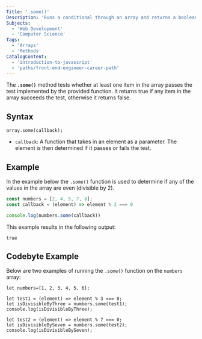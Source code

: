 ```yaml
---
Title: '.some()'
Description: 'Runs a conditional through an array and returns a boolean if any value fulfills the conditional.'
Subjects:
  - 'Web Development'
  - 'Computer Science'
Tags:
  - 'Arrays'
  - 'Methods'
CatalogContent:
  - 'introduction-to-javascript'
  - 'paths/front-end-engineer-career-path'
---
```


The **`.some()`** method tests whether at least one item in the array passes the test implemented by the provided function. It returns true if any item in the array succeeds the test, otherwise it returns false.

## Syntax

```pseudo
array.some(callback);
```

- `callback`: A function that takes in an element as a parameter. The element is then determined if it passes or fails the test.

## Example

In the example below the `.some()` function is used to determine if any of the values in the array are even (divisible by 2).

```js
const numbers = [2, 4, 5, 7, 8];
const callback = (element) => element % 2 === 0

console.log(numbers.some(callback))
```

This example results in the following output:

```shell
true
```

## Codebyte Example

Below are two examples of running the `.some()` function on the `numbers` array:

```codebyte/js
let numbers=[1, 2, 3, 4, 5, 6];

let test1 = (element) => element % 3 === 0;
let isDivisibleByThree = numbers.some(test1);
console.log(isDivisibleByThree);

let test2 = (element) => element % 7 === 0;
let isDivisibleBySeven = numbers.some(test2);
console.log(isDivisibleBySeven);
```
